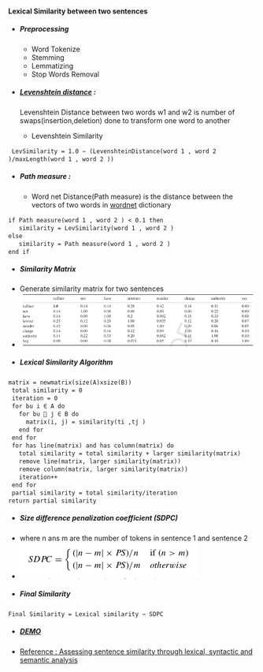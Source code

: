 #### Lexical Similarity between two sentences
- ##### Preprocessing
   - Word Tokenize
   - Stemming
   - Lemmatizing
   - Stop Words Removal

- ##### [Levenshtein distance](https://en.wikipedia.org/wiki/Levenshtein_distance) :
   Levenshtein Distance between two words w1 and w2 is number of swaps(insertion,deletion) done to transform one word to another
   - Levenshtein Similarity
```
 LevSimilarity = 1.0 − (LevenshteinDistance(word 1 , word 2 )/maxLength(word 1 , word 2 ))
```
- #####  Path measure :
   - Word net Distance(Path measure) is the distance between the vectors of two words in [wordnet](http://www.nltk.org/howto/wordnet.html) dictionary
```
if Path measure(word 1 , word 2 ) < 0.1 then
   similarity = LevSimilarity(word 1 , word 2 )
else
   similarity = Path measure(word 1 , word 2 )
end if
```  
- ##### Similarity Matrix
 - Generate similarity matrix for two sentences
 - ![alt text](assets/ref_mat.png "Title")
- ##### Lexical Similarity Algorithm
```         
matrix = newmatrix(size(A)xsize(B))
 total similarity = 0
 iteration = 0
 for bu i ∈ A do
   for bu  j ∈ B do
     matrix(i, j) = similarity(ti ,tj )
   end for
 end for
 for has line(matrix) and has column(matrix) do
   total similarity = total similarity + larger similarity(matrix)
   remove line(matrix, larger similarity(matrix))
   remove column(matrix, larger similarity(matrix))
   iteration++
 end for
 partial similarity = total similarity/iteration
return partial similarity
```
- ##### Size difference penalization coefficient (SDPC)
 - where n ans m are the number of tokens in sentence 1 and sentence 2
 - ![SDPC](assets/sdpc.png "Title")
- ##### Final Similarity
```
Final Similarity = Lexical similarity − SDPC
```
- ##### [DEMO](http://similarity-nlp.greyphase.xyz/)
- [Reference : Assessing sentence similarity through lexical, syntactic and semantic analysis](https://www.sciencedirect.com/science/article/pii/S0885230816000048)
